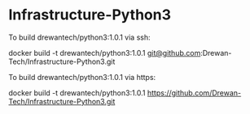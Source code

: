 # Infrastructure-Python3
To build drewantech/python3:1.0.1 via ssh:

docker build -t drewantech/python3:1.0.1 git@github.com:Drewan-Tech/Infrastructure-Python3.git

To build drewantech/python3:1.0.1 via https:

docker build -t drewantech/python3:1.0.1 https://github.com/Drewan-Tech/Infrastructure-Python3.git
